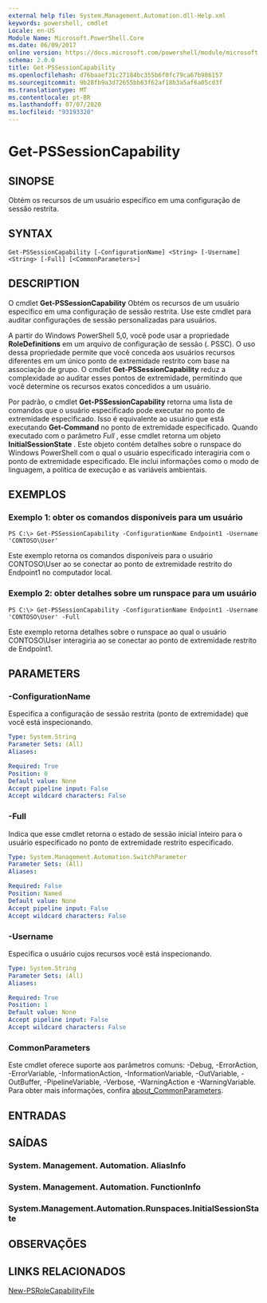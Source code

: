 ```yaml
---
external help file: System.Management.Automation.dll-Help.xml
keywords: powershell, cmdlet
Locale: en-US
Module Name: Microsoft.PowerShell.Core
ms.date: 06/09/2017
online version: https://docs.microsoft.com/powershell/module/microsoft.powershell.core/get-pssessioncapability?view=powershell-5.1&WT.mc_id=ps-gethelp
schema: 2.0.0
title: Get-PSSessionCapability
ms.openlocfilehash: d76baaef31c27184bc355b6f0fc79ca67b986157
ms.sourcegitcommit: 9b28fb9a3d72655bb63f62af18b3a5af6a05cd3f
ms.translationtype: MT
ms.contentlocale: pt-BR
ms.lasthandoff: 07/07/2020
ms.locfileid: "93193320"
---
```

# Get-PSSessionCapability

## SINOPSE
Obtém os recursos de um usuário específico em uma configuração de sessão restrita.

## SYNTAX

```
Get-PSSessionCapability [-ConfigurationName] <String> [-Username] <String> [-Full] [<CommonParameters>]
```

## DESCRIPTION
O cmdlet **Get-PSSessionCapability** Obtém os recursos de um usuário específico em uma configuração de sessão restrita.
Use este cmdlet para auditar configurações de sessão personalizadas para usuários.

A partir do Windows PowerShell 5,0, você pode usar a propriedade **RoleDefinitions** em um arquivo de configuração de sessão (. PSSC).
O uso dessa propriedade permite que você conceda aos usuários recursos diferentes em um único ponto de extremidade restrito com base na associação de grupo.
O cmdlet **Get-PSSessionCapability** reduz a complexidade ao auditar esses pontos de extremidade, permitindo que você determine os recursos exatos concedidos a um usuário.

Por padrão, o cmdlet **Get-PSSessionCapability** retorna uma lista de comandos que o usuário especificado pode executar no ponto de extremidade especificado.
Isso é equivalente ao usuário que está executando **Get-Command** no ponto de extremidade especificado.
Quando executado com o parâmetro *Full* , esse cmdlet retorna um objeto **InitialSessionState** .
Este objeto contém detalhes sobre o runspace do Windows PowerShell com o qual o usuário especificado interagiria com o ponto de extremidade especificado.
Ele inclui informações como o modo de linguagem, a política de execução e as variáveis ambientais.

## EXEMPLOS

### Exemplo 1: obter os comandos disponíveis para um usuário

```
PS C:\> Get-PSSessionCapability -ConfigurationName Endpoint1 -Username 'CONTOSO\User'
```

Este exemplo retorna os comandos disponíveis para o usuário CONTOSO\User ao se conectar ao ponto de extremidade restrito do Endpoint1 no computador local.

### Exemplo 2: obter detalhes sobre um runspace para um usuário

```
PS C:\> Get-PSSessionCapability -ConfigurationName Endpoint1 -Username 'CONTOSO\User' -Full
```

Este exemplo retorna detalhes sobre o runspace ao qual o usuário CONTOSO\User interagiria ao se conectar ao ponto de extremidade restrito de Endpoint1.

## PARAMETERS

### -ConfigurationName
Especifica a configuração de sessão restrita (ponto de extremidade) que você está inspecionando.

```yaml
Type: System.String
Parameter Sets: (All)
Aliases:

Required: True
Position: 0
Default value: None
Accept pipeline input: False
Accept wildcard characters: False
```

### -Full
Indica que esse cmdlet retorna o estado de sessão inicial inteiro para o usuário especificado no ponto de extremidade restrito especificado.

```yaml
Type: System.Management.Automation.SwitchParameter
Parameter Sets: (All)
Aliases:

Required: False
Position: Named
Default value: None
Accept pipeline input: False
Accept wildcard characters: False
```

### -Username
Especifica o usuário cujos recursos você está inspecionando.

```yaml
Type: System.String
Parameter Sets: (All)
Aliases:

Required: True
Position: 1
Default value: None
Accept pipeline input: False
Accept wildcard characters: False
```

### CommonParameters
Este cmdlet oferece suporte aos parâmetros comuns: -Debug, -ErrorAction, -ErrorVariable, -InformationAction, -InformationVariable, -OutVariable, -OutBuffer, -PipelineVariable, -Verbose, -WarningAction e -WarningVariable. Para obter mais informações, confira [about_CommonParameters](https://go.microsoft.com/fwlink/?LinkID=113216).

## ENTRADAS

## SAÍDAS

### System. Management. Automation. AliasInfo

### System. Management. Automation. FunctionInfo

### System.Management.Automation.Runspaces.InitialSessionState

## OBSERVAÇÕES

## LINKS RELACIONADOS

[New-PSRoleCapabilityFile](New-PSRoleCapabilityFile.md)
